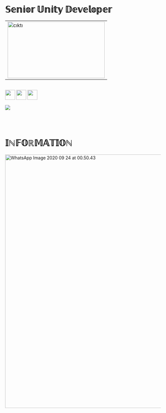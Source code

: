 <H1>𝕊𝕖𝕟𝕚𝕠𝕣 𝕌𝕟𝕚𝕥𝕪 𝔻𝕖𝕧𝕖𝕝𝕠𝕡𝕖𝕣</H1>

<table>
   <tr>
      <td>
          <img width="314" height="183" src="https://s1.imghub.io/DGfVH.png" alt="cıktı" border="0"></img>
      </td>
      
   </tr>
   </table>
  

</br>

<a href="#">
  <i class="icon-linkedin"> <a href="https://www.linkedin.com/in/coskunersoft/"> <img width="32" height="32" src="https://upload.wikimedia.org/wikipedia/commons/e/e9/Linkedin_icon.svg"></a></i>
    <i class="icon-linkedin"> <a href="https://www.youtube.com/channel/UCx2JqejbckkgOOwU4zraQiA/videos"> <img width="32" height="32" src="https://cdn.iconscout.com/icon/free/png-256/youtube-85-226402.png"></a></i>
 </a>
 <i class="icon-linkedin"> <a href="https://www.facebook.com/basecoskunersoft"> <img width="32" height="32" src="https://instyle.igte.ch/Content/images/Haberler/Orjinal/facebook-calisma-bicimi-ile-ilgili-tum-yanitlar-92128-25042018134341.png"></a></i>
 </a>
 
 </br>
 
 ![](https://komarev.com/ghpvc/?username=coskunersoft)

 
 </br> </br>
 
 <H1>𝕀ℕ𝔽𝕆ℝ𝕄𝔸𝕋𝕀̇𝕆ℕ</H1>

 
  <img width="580" height="820" src="https://s1.imghub.io/DHDbS.jpg" alt="WhatsApp Image 2020 09 24 at 00.50.43" border="0">
 
 </br>
 
 
